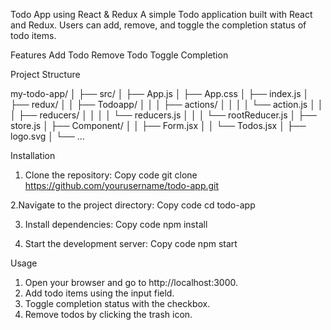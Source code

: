 Todo App using React & Redux
A simple Todo application built with React and Redux. Users can add, remove, and toggle the completion status of todo items.

Features
Add Todo
Remove Todo
Toggle Completion

Project Structure

my-todo-app/
│
├── src/
│   ├── App.js
│   ├── App.css
│   ├── index.js
│   ├── redux/
│   │   ├── Todoapp/
│   │   │   ├── actions/
│   │   │   │   └── action.js
│   │   │   ├── reducers/
│   │   │   │   └── reducers.js
│   │   │   └── rootReducer.js
│   ├── store.js
│   ├── Component/
│   │   ├── Form.jsx
│   │   └── Todos.jsx
│   ├── logo.svg
│   └── ...

Installation
1. Clone the repository:
Copy code
git clone https://github.com/yourusername/todo-app.git

2.Navigate to the project directory:
Copy code
cd todo-app

3. Install dependencies:
Copy code
npm install

4. Start the development server:
Copy code
npm start


Usage
1. Open your browser and go to http://localhost:3000.
2. Add todo items using the input field.
3. Toggle completion status with the checkbox.
4. Remove todos by clicking the trash icon.
